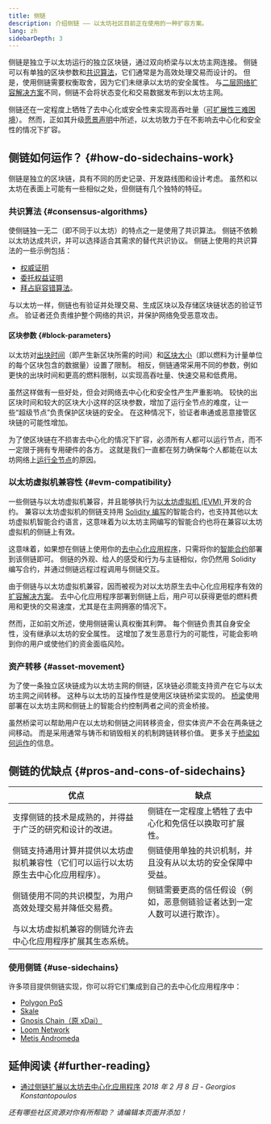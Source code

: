 ```yaml
---
title: 侧链
description: 介绍侧链 —— 以太坊社区目前正在使用的一种扩容方案。
lang: zh
sidebarDepth: 3
---
```


侧链是独立于以太坊运行的独立区块链，通过双向桥梁与以太坊主网连接。 侧链可以有单独的区块参数和[共识算法](/developers/docs/consensus-mechanisms/)，它们通常是为高效处理交易而设计的。 但是，使用侧链需要权衡取舍，因为它们未继承以太坊的安全属性。 与[二层网络扩容解决方案](/layer-2/)不同，侧链不会将状态变化和交易数据发布到以太坊主网。

侧链还在一定程度上牺牲了去中心化或安全性来实现高吞吐量（[可扩展性三难困境](https://vitalik.eth.limo/general/2021/05/23/scaling.html)）。 然而，正如其升级[愿景声明](/roadmap/vision/)中所述，以太坊致力于在不影响去中心化和安全性的情况下扩容。

## 侧链如何运作？ \{#how-do-sidechains-work}

侧链是独立的区块链，具有不同的历史记录、开发路线图和设计考虑。 虽然和以太坊在表面上可能有一些相似之处，但侧链有几个独特的特征。

### 共识算法 \{#consensus-algorithms}

使侧链独一无二（即不同于以太坊）的特点之一是使用了共识算法。 侧链不依赖以太坊达成共识，并可以选择适合其需求的替代共识协议。 侧链上使用的共识算法的一些示例包括：

- [权威证明](https://wikipedia.org/wiki/Proof_of_authority)
- [委托权益证明](https://en.bitcoin.it/wiki/Delegated_proof_of_stake)
- [拜占庭容错算法](https://decrypt.co/resources/byzantine-fault-tolerance-what-is-it-explained)。

与以太坊一样，侧链也有验证并处理交易、生成区块以及存储区块链状态的验证节点。 验证者还负责维护整个网络的共识，并保护网络免受恶意攻击。

#### 区块参数 \{#block-parameters}

以太坊对[出块时间](/developers/docs/blocks/#block-time)（即产生新区块所需的时间）和[区块大小](/developers/docs/blocks/#block-size)（即以燃料为计量单位的每个区块包含的数据量）设置了限制。 相反，侧链通常采用不同的参数，例如更快的出块时间和更高的燃料限制，以实现高吞吐量、快速交易和低费用。

虽然这样做有一些好处，但会对网络去中心化和安全性产生严重影响。 较快的出区块时间和较大的区块大小这样的区块参数，增加了运行全节点的难度，让一些“超级节点”负责保护区块链的安全。 在这种情况下，验证者串通或恶意接管区块链的可能性增加。

为了使区块链在不损害去中心化的情况下扩容，必须所有人都可以运行节点，而不一定限于拥有专用硬件的各方。 这就是我们一直都在努力确保每个人都能在以太坊网络上[运行全节点](/developers/docs/nodes-and-clients/#why-should-i-run-an-ethereum-node)的原因。

### 以太坊虚拟机兼容性 \{#evm-compatibility}

一些侧链与以太坊虚拟机兼容，并且能够执行为[以太坊虚拟机 (EVM) ](/developers/docs/evm/)开发的合约。 兼容以太坊虚拟机的侧链支持用 [Solidity 编写](/developers/docs/smart-contracts/languages/)的智能合约，也支持其他以太坊虚拟机智能合约语言，这意味着为以太坊主网编写的智能合约也将在兼容以太坊虚拟机的侧链上有效。

这意味着，如果想在侧链上使用你的[去中心化应用程序](/developers/docs/dapps/)，只需将你的[智能合约](/developers/docs/smart-contracts/)部署到该侧链即可。 侧链的外观、给人的感受和行为与主链相似，你仍然用 Solidity 编写合约，并通过侧链远程过程调用与侧链交互。

由于侧链与以太坊虚拟机兼容，因而被视为对以太坊原生去中心化应用程序有效的[扩容解决方案](/developers/docs/scaling/)。 去中心化应用程序部署到侧链上后，用户可以获得更低的燃料费用和更快的交易速度，尤其是在主网拥塞的情况下。

然而，正如前文所述，使用侧链需认真权衡其利弊。 每个侧链负责其自身安全性，没有继承以太坊的安全属性。 这增加了发生恶意行为的可能性，可能会影响到你的用户或使他们的资金面临风险。

### 资产转移 \{#asset-movement}

为了使一条独立区块链成为以太坊主网的侧链，区块链必须能支持资产在它与以太坊主网之间转移。 这种与以太坊的互操作性是使用区块链桥梁实现的。 [桥梁](/bridges/)使用部署在以太坊主网和侧链上的智能合约控制两者之间的资金桥接。

虽然桥梁可以帮助用户在以太坊和侧链之间转移资金，但实体资产不会在两条链之间移动。 而是采用通常与铸币和销毁相关的机制跨链转移价值。 更多关于[桥梁如何运作](/developers/docs/bridges/#how-do-bridges-work)的信息。

## 侧链的优缺点 \{#pros-and-cons-of-sidechains}

| 优点                                                                                 | 缺点                                                                     |
| ------------------------------------------------------------------------------------ | ------------------------------------------------------------------------ |
| 支撑侧链的技术是成熟的，并得益于广泛的研究和设计的改进。                             | 侧链在一定程度上牺牲了去中心化和免信任以换取可扩展性。                   |
| 侧链支持通用计算并提供以太坊虚拟机兼容性（它们可以运行以太坊原生去中心化应用程序）。 | 侧链使用单独的共识机制，并且没有从以太坊的安全保障中受益。               |
| 侧链使用不同的共识模型，为用户高效处理交易并降低交易费。                             | 侧链需要更高的信任假设（例如，恶意侧链验证者达到一定人数可以进行欺诈）。 |
| 与以太坊虚拟机兼容的侧链允许去中心化应用程序扩展其生态系统。                         |                                                                          |

### 使用侧链 \{#use-sidechains}

许多项目提供侧链实现，你可以将它们集成到自己的去中心化应用程序中：

- [Polygon PoS](https://polygon.technology/solutions/polygon-pos)
- [Skale](https://skale.network/)
- [Gnosis Chain（原 xDai）](https://www.gnosischain.com/)
- [Loom Network](https://loomx.io/)
- [Metis Andromeda](https://www.metis.io/)

## 延伸阅读 \{#further-reading}

- [通过侧链扩展以太坊去中心化应用程序](https://medium.com/loom-network/dappchains-scaling-ethereum-dapps-through-sidechains-f99e51fff447) _2018 年 2 月 8 日 - Georgios Konstantopoulos_

_还有哪些社区资源对你有所帮助？ 请编辑本页面并添加！_
